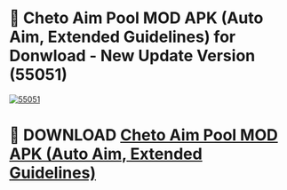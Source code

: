 # 🚀 Cheto Aim Pool MOD APK (Auto Aim, Extended Guidelines) for Donwload - New Update Version (55051)

[![55051](https://i.imgur.com/s9jy2pZ.png)](https://modyolo.store/Cheto+Aim+Pool+MOD+APK+(Auto+Aim,+Extended+Guidelines)&ref=PJ1)

# 📌 DOWNLOAD [Cheto Aim Pool MOD APK (Auto Aim, Extended Guidelines)](https://modyolo.store/Cheto+Aim+Pool+MOD+APK+(Auto+Aim,+Extended+Guidelines)&ref=PJ1)